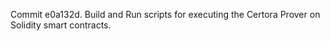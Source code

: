 Commit e0a132d.                    Build and Run scripts for executing the Certora Prover on Solidity smart contracts.